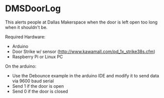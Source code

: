 DMSDoorLog
==========

This alerts people at Dallas Makerspace when the door is left open too long when it shouldn't be.

Required Hardware:
 - Arduino 
 - Door Strike w/ sensor (http://www.kawamall.com/pd_1x_strike38s.cfm)
 - Raspberry Pi or Linux PC

On the arduino:
 - Use the Debounce example in the arduino IDE and modify it to send data via 9600 baud serial
 - Send 1 if the door is open
 - Send 0 if the door is closed
